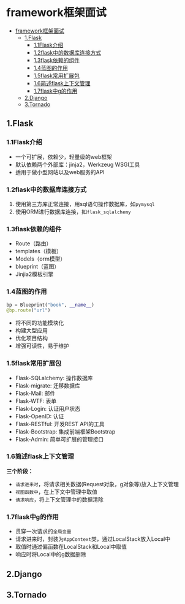 # framework框架面试

<!-- TOC -->

- [framework框架面试](#framework%e6%a1%86%e6%9e%b6%e9%9d%a2%e8%af%95)
  - [1.Flask](#1flask)
    - [1.1Flask介绍](#11flask%e4%bb%8b%e7%bb%8d)
    - [1.2flask中的数据库连接方式](#12flask%e4%b8%ad%e7%9a%84%e6%95%b0%e6%8d%ae%e5%ba%93%e8%bf%9e%e6%8e%a5%e6%96%b9%e5%bc%8f)
    - [1.3flask依赖的组件](#13flask%e4%be%9d%e8%b5%96%e7%9a%84%e7%bb%84%e4%bb%b6)
    - [1.4蓝图的作用](#14%e8%93%9d%e5%9b%be%e7%9a%84%e4%bd%9c%e7%94%a8)
    - [1.5flask常用扩展包](#15flask%e5%b8%b8%e7%94%a8%e6%89%a9%e5%b1%95%e5%8c%85)
    - [1.6简述flask上下文管理](#16%e7%ae%80%e8%bf%b0flask%e4%b8%8a%e4%b8%8b%e6%96%87%e7%ae%a1%e7%90%86)
    - [1.7flask中g的作用](#17flask%e4%b8%adg%e7%9a%84%e4%bd%9c%e7%94%a8)
  - [2.Django](#2django)
  - [3.Tornado](#3tornado)

<!-- /TOC -->

## 1.Flask

### 1.1Flask介绍

- 一个可扩展，依赖少，轻量级的web框架
- 默认依赖两个外部库：jinja2，Werkzeug WSGI工具
- 适用于做小型网站以及web服务的API

### 1.2flask中的数据库连接方式

1. 使用第三方库正常连接，用sql语句操作数据库，如`pymysql`
2. 使用ORM进行数据库连接，如`flask_sqlalchemy`

### 1.3flask依赖的组件

- Route（路由）
- templates（模板）
- Models（orm模型）
- blueprint（蓝图）
- Jinjia2模板引擎

### 1.4蓝图的作用

```python
bp = Blueprint("book", __name__)
@bp.route("url")
```

- 将不同的功能模块化
- 构建大型应用
- 优化项目结构
- 增强可读性，易于维护

### 1.5flask常用扩展包

- Flask-SQLalchemy: 操作数据库
- Flask-migrate: 迁移数据库
- Flask-Mail: 邮件
- Flask-WTF: 表单
- Flask-Login: 认证用户状态
- Flask-OpenID: 认证
- Flask-RESTful: 开发REST API的工具
- Flask-Bootstrap: 集成前端框架Bootstrap
- Flask-Admin: 简单可扩展的管理接口

### 1.6简述flask上下文管理

**三个阶段：**

- `请求进来时`，将请求相关数据(Request对象，g对象等)放入上下文管理
- `视图函数中`，在上下文中管理中取值
- `请求响应`，将上下文管理中的数据清除

### 1.7flask中g的作用

- 贯穿一次请求的`全局变量`
- 请求进来时，封装为`AppContext`类，通过LocalStack放入Local中
- 取值时通过偏函数在LocalStack和Local中取值
- 响应时将Local中的g数据删除

## 2.Django

## 3.Tornado
